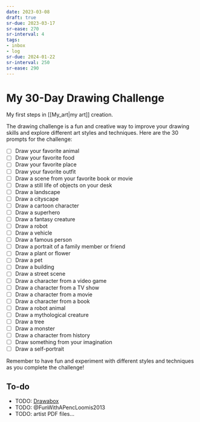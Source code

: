```yaml
---
date: 2023-03-08
draft: true
sr-due: 2023-03-17
sr-ease: 270
sr-interval: 4
tags:
- inbox
- log
sr-due: 2024-01-22
sr-interval: 250
sr-ease: 290
---
```


# My 30-Day Drawing Challenge

My first steps in [[My_art|my art]] creation.

The drawing challenge is a fun and creative way to improve your drawing skills
and explore different art styles and techniques. Here are the 30 prompts for the
challenge:

- [ ] Draw your favorite animal
- [ ] Draw your favorite food
- [ ] Draw your favorite place
- [ ] Draw your favorite outfit
- [ ] Draw a scene from your favorite book or movie
- [ ] Draw a still life of objects on your desk
- [ ] Draw a landscape
- [ ] Draw a cityscape
- [ ] Draw a cartoon character
- [ ] Draw a superhero
- [ ] Draw a fantasy creature
- [ ] Draw a robot
- [ ] Draw a vehicle
- [ ] Draw a famous person
- [ ] Draw a portrait of a family member or friend
- [ ] Draw a plant or flower
- [ ] Draw a pet
- [ ] Draw a building
- [ ] Draw a street scene
- [ ] Draw a character from a video game
- [ ] Draw a character from a TV show
- [ ] Draw a character from a movie
- [ ] Draw a character from a book
- [ ] Draw a robot animal
- [ ] Draw a mythological creature
- [ ] Draw a tree
- [ ] Draw a monster
- [ ] Draw a character from history
- [ ] Draw something from your imagination
- [ ] Draw a self-portrait

Remember to have fun and experiment with different styles and techniques as you
complete the challenge!

## To-do

- TODO: [Drawabox](https://drawabox.com/)
- TODO: @FunWithAPencLoomis2013
- TODO: artist PDF files...
